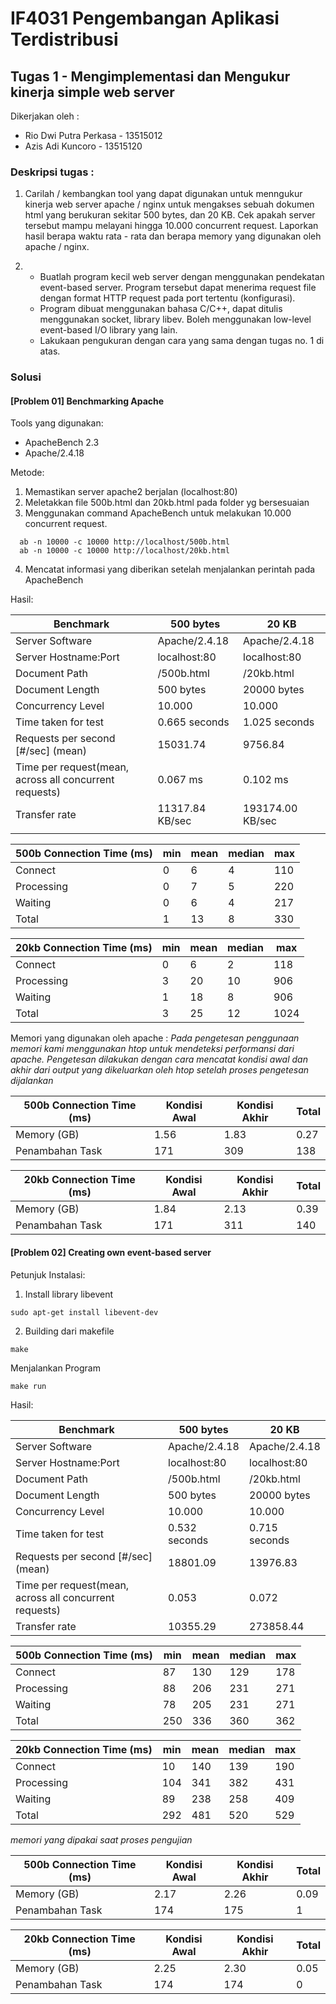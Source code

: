 # IF4031 Pengembangan Aplikasi Terdistribusi
## Tugas 1 - Mengimplementasi dan Mengukur kinerja simple web server

Dikerjakan oleh :
- Rio Dwi Putra Perkasa - 13515012
- Azis Adi Kuncoro - 13515120

### Deskripsi tugas : 

1. Carilah / kembangkan tool yang dapat digunakan untuk menngukur kinerja web server apache / nginx untuk mengakses sebuah dokumen html yang berukuran sekitar 500 bytes, dan 20 KB. Cek apakah server tersebut mampu melayani hingga 10.000 concurrent request. Laporkan hasil berapa waktu rata - rata dan berapa memory yang digunakan oleh apache / nginx.

2. - Buatlah program kecil web server dengan menggunakan pendekatan event-based server. Program tersebut dapat menerima request file dengan format HTTP request pada port tertentu (konfigurasi).
   - Program dibuat menggunakan bahasa C/C++, dapat ditulis menggunakan socket, library libev. Boleh menggunakan low-level event-based I/O library yang lain.
   - Lakukaan pengukuran dengan cara yang sama dengan tugas no. 1 di atas.

### Solusi

#### [Problem 01] Benchmarking Apache 
Tools yang digunakan: 
  - ApacheBench 2.3
  - Apache/2.4.18

Metode:
  1. Memastikan server apache2 berjalan (localhost:80)
  2. Meletakkan file 500b.html dan 20kb.html pada folder yg bersesuaian
  3. Menggunakan command ApacheBench untuk melakukan 10.000 concurrent request.
  ```
    ab -n 10000 -c 10000 http://localhost/500b.html
    ab -n 10000 -c 10000 http://localhost/20kb.html
  ```
  4. Mencatat informasi yang diberikan setelah menjalankan perintah pada ApacheBench

Hasil:

| Benchmark  |  500 bytes | 20 KB   |
|---|---|---|
|Server Software|Apache/2.4.18|Apache/2.4.18|
|Server Hostname:Port|localhost:80|localhost:80|
|Document Path|/500b.html|/20kb.html|
|Document Length|500 bytes|20000 bytes|
|Concurrency Level|10.000|10.000|
|Time taken for test| 0.665 seconds|1.025 seconds|
|Requests per second [#/sec] (mean)|15031.74|9756.84|
|Time per request(mean, across all concurrent requests)|0.067 ms|0.102 ms|
|Transfer rate|11317.84 KB/sec|193174.00 KB/sec|
| | | |


|500b Connection Time (ms)|min|mean|median|max|
|---|---|---|---|---|
|Connect|0|6|4|110|
|Processing|0|7|5|220|
|Waiting|0|6|4|217|
|Total|1|13|8|330|

|20kb Connection Time (ms)|min|mean|median|max|
|---|---|---|---|---|
|Connect|0|6|2|118|
|Processing|3|20|10|906|
|Waiting|1|18|8|906|
|Total|3|25|12|1024|

Memori yang digunakan oleh apache :
*Pada pengetesan penggunaan memori kami menggunakan htop untuk mendeteksi performansi dari apache. Pengetesan dilakukan dengan cara mencatat kondisi awal dan akhir dari output yang dikeluarkan oleh htop setelah proses pengetesan dijalankan*

|500b Connection Time (ms)|Kondisi Awal|Kondisi Akhir|Total|
|---|---|---|---|
|Memory (GB)|1.56|1.83|0.27|
|Penambahan Task|171|309|138|

|20kb Connection Time (ms)|Kondisi Awal|Kondisi Akhir|Total|
|---|---|---|---|
|Memory (GB)|1.84|2.13|0.39|
|Penambahan Task|171|311|140|





#### [Problem 02] Creating own event-based server

Petunjuk Instalasi:
1. Install library libevent
```
sudo apt-get install libevent-dev
```
2. Building dari makefile
```
make
```

Menjalankan Program
```
make run
```

Hasil:

| Benchmark  |  500 bytes | 20 KB   |
|---|---|---|
|Server Software|Apache/2.4.18|Apache/2.4.18|
|Server Hostname:Port|localhost:80|localhost:80|
|Document Path|/500b.html|/20kb.html|
|Document Length|500 bytes|20000 bytes|
|Concurrency Level|10.000|10.000|
|Time taken for test|0.532 seconds|0.715 seconds|
|Requests per second [#/sec] (mean)|18801.09|13976.83|
|Time per request(mean, across all concurrent requests)|0.053|0.072|
|Transfer rate|10355.29|273858.44|


|500b Connection Time (ms)|min|mean|median|max|
|---|---|---|---|---|
|Connect|87|130|129|178|
|Processing|88|206|231|271|
|Waiting|78|205|231|271|
|Total|250|336|360|362|

|20kb Connection Time (ms)|min|mean|median|max|
|---|---|---|---|---|
|Connect|10|140|139|190|
|Processing|104|341|382|431|
|Waiting|89|238|258|409|
|Total|292|481|520|529|

*memori yang dipakai saat proses pengujian*

|500b Connection Time (ms)|Kondisi Awal|Kondisi Akhir|Total|
|---|---|---|---|
|Memory (GB)|2.17|2.26|0.09|
|Penambahan Task|174|175|1|

|20kb Connection Time (ms)|Kondisi Awal|Kondisi Akhir|Total|
|---|---|---|---|
|Memory (GB)|2.25|2.30|0.05|
|Penambahan Task|174|174|0|
